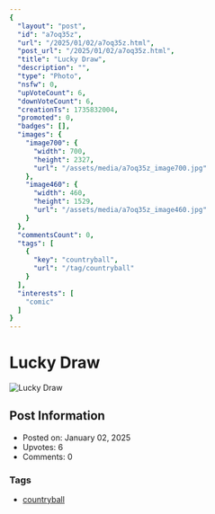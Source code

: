 ```yaml
---
{
  "layout": "post",
  "id": "a7oq35z",
  "url": "/2025/01/02/a7oq35z.html",
  "post_url": "/2025/01/02/a7oq35z.html",
  "title": "Lucky Draw",
  "description": "",
  "type": "Photo",
  "nsfw": 0,
  "upVoteCount": 6,
  "downVoteCount": 6,
  "creationTs": 1735832004,
  "promoted": 0,
  "badges": [],
  "images": {
    "image700": {
      "width": 700,
      "height": 2327,
      "url": "/assets/media/a7oq35z_image700.jpg"
    },
    "image460": {
      "width": 460,
      "height": 1529,
      "url": "/assets/media/a7oq35z_image460.jpg"
    }
  },
  "commentsCount": 0,
  "tags": [
    {
      "key": "countryball",
      "url": "/tag/countryball"
    }
  ],
  "interests": [
    "comic"
  ]
}
---
```


# Lucky Draw

![Lucky Draw](/assets/media/a7oq35z_image700.jpg)

## Post Information

- Posted on: January 02, 2025
- Upvotes: 6
- Comments: 0

### Tags

- [countryball](/tag/countryball)

